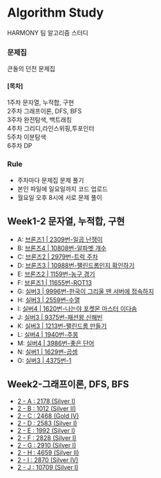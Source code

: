 # Algorithm Study
HARMONY 팀 알고리즘 스터디

### 문제집
큰돌의 던전 문제집
#### [목차]
1주차 문자열, 누적합, 구현    
2주차 그래프이론, DFS, BFS   
3주차 완전탐색, 백트래킹   
4주차 그리디,라인스위핑,투포인터   
5주차 이분탐색   
6주차 DP   

### Rule
- 주차마다 문제집 문제 풀기
- 본인 파일에 일요일까지 코드 업로드
- 월요일 오후 8시에 서로 문제 풀이

## Week1-2 문자열, 누적합, 구현
- A: [브론즈1 | 2309번-일곱 난쟁이](https://www.acmicpc.net/problem/2309)
- B: [브론즈4 | 10808번-알파벳 개수](https://www.acmicpc.net/problem/10808)
- C: [브론즈2 | 2979번-트럭 주차](https://www.acmicpc.net/problem/2979)
- D: [브론즈3 | 10988번-팰린드롬인지 확인하기](https://www.acmicpc.net/problem/10988)
- E: [브론즈2 | 1159번-농구 경기](https://www.acmicpc.net/problem/1159)
- F: [브론즈1 | 11655번-ROT13](https://www.acmicpc.net/problem/11655)
- G: [실버3 | 9996번-한국이 그리울 땐 서버에 접속하지](https://www.acmicpc.net/problem/9996)
- H: [실버3 | 2559번-수열](https://www.acmicpc.net/problem/2559)
- I: [실버4 | 1620번-나는야 포켓몬 마스터 이다솜](https://www.acmicpc.net/problem/1620)
- J: [실버3 | 9375번-패션왕 신해빈](https://www.acmicpc.net/problem/9375)
- K: [실버3 | 1213번-팰린드롬 만들기](https://www.acmicpc.net/problem/1213)
- L: [실버4 | 1940번-주몽](https://www.acmicpc.net/problem/1940)
- M: [실버4 | 3986번-좋은 단어](https://www.acmicpc.net/problem/3986)
- N: [실버1 | 1629번-곱셈](https://www.acmicpc.net/problem/1629)
- O: [실버3 | 4375번-1](https://www.acmicpc.net/problem/4375)

## Week2-그래프이론, DFS, BFS
- [2 - A : 2178 (Silver I)](https://www.acmicpc.net/problem/2178)
- [2 - B : 1012 (Silver II)](https://www.acmicpc.net/problem/1012)
- [2 - C : 2468 (Gold IV)](https://www.acmicpc.net/problem/2468)
- [2 - D : 2583 (Silver I)](https://www.acmicpc.net/problem/2583)
- [2 - E : 1992 (Silver I)](https://www.acmicpc.net/problem/1992)
- [2 - F : 2828 (Silver I)](https://www.acmicpc.net/problem/2828)
- [2 - G : 2910 (Silver I)](https://www.acmicpc.net/problem/2910)
- [2 - H : 4659 (Silver II)](https://www.acmicpc.net/problem/4659)
- [2 - I : 2870 (Silver IV)](https://www.acmicpc.net/problem/2870)
- [2 - J : 10709 (Silver I)](https://www.acmicpc.net/problem/10709)
